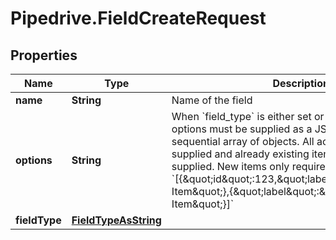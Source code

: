 # Pipedrive.FieldCreateRequest

## Properties

Name | Type | Description | Notes
------------ | ------------- | ------------- | -------------
**name** | **String** | Name of the field | 
**options** | **String** | When &#x60;field_type&#x60; is either set or enum, possible options must be supplied as a JSON-encoded sequential array of objects. All active items must be supplied and already existing items must have their ID supplied. New items only require a label. Example: &#x60;[{\&quot;id\&quot;:123,\&quot;label\&quot;:\&quot;Existing Item\&quot;},{\&quot;label\&quot;:\&quot;New Item\&quot;}]&#x60; | [optional] 
**fieldType** | [**FieldTypeAsString**](FieldTypeAsString.md) |  | 


